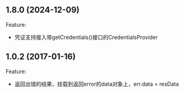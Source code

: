 ## 1.8.0 (2024-12-09)

Feature:

- 凭证支持接入带getCredentials()接口的CredentialsProvider

## 1.0.2 (2017-01-16)

Feature:

- 返回出错的结果，挂载到返回error的data对象上，err.data = resData